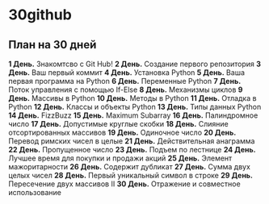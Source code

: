 # 30github
  ## План на 30 дней

__1 День.__ Знакомтсво с Git Hub!
__2 День.__ Создание первого репозитория 
__3 День.__ Ваш первый коммит
__4 День.__ Установка Python
__5 День.__ Ваша первая программа на Python
__6 День.__ Переменные Python
__7 День.__ Поток управления с помощью If-Else
__8 День.__ Механизмы циклов 
__9 День.__ Массивы в Python 
__10 День.__ Методы в Python 
__11 День.__ Отладка в Python
__12 День.__ Классы и объекты Python
__13 День.__ Типы данных Python
__14 День.__ FizzBuzz
__15 День.__ Maximum Subarray
__16 День.__ Палиндромное число 
__17 День.__ Допустимые круглые скобки
__18 День.__ Слияние отсортированных массивов 
__19 День.__ Одиночное число
__20 День.__ Перевод римских чисел в целые
__21 День.__ Действительная анаграмма
__22 День.__ Пропущенное число
__23 День.__ Подъем по лестнице
__24 День.__ Лучшее время для покупки и продажи акций
__25 День.__ Элемент мажоритарности
__26 День.__ Содержит дубликат 
__27 День.__ Сумма двух целых чисел
__28 День.__ Первый уникальный символ в строке
__29 День.__ Пересечение двух массивов II
__30 День.__ Отражение и совместное использование
